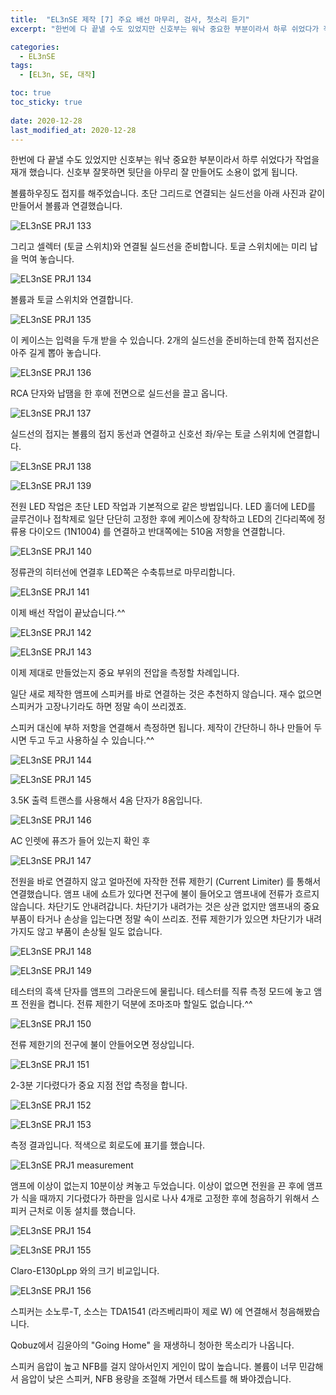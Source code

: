 ```yaml
---
title:  "EL3nSE 제작 [7] 주요 배선 마무리, 검사, 첫소리 듣기"
excerpt: "한번에 다 끝낼 수도 있었지만 신호부는 워낙 중요한 부분이라서 하루 쉬었다가 작업을 재개 했습니다. 신호부 잘못하면 뒷단을 아무리 잘 만들어도 소용이 없게 됩니다."

categories:
  - EL3nSE
tags:
  - [EL3n, SE, 대작]

toc: true
toc_sticky: true
 
date: 2020-12-28
last_modified_at: 2020-12-28
---
```

한번에 다 끝낼 수도 있었지만 신호부는 워낙 중요한 부분이라서 하루 쉬었다가 작업을 재개 했습니다. 신호부 잘못하면 뒷단을 아무리 잘 만들어도 소용이 없게 됩니다.

볼륨하우징도 접지를 해주었습니다. 초단 그리드로 연결되는 실드선을 아래 사진과 같이 만들어서 볼륨과 연결했습니다.

![EL3nSE PRJ1 133](/assets/images/EL3nSE_PRJ1_133.jpg)

그리고 셀렉터 (토글 스위치)와 연결될 실드선을 준비합니다. 토글 스위치에는 미리 납을 먹여 놓습니다.

![EL3nSE PRJ1 134](/assets/images/EL3nSE_PRJ1_134.jpg)

볼륨과 토글 스위치와 연결합니다.

![EL3nSE PRJ1 135](/assets/images/EL3nSE_PRJ1_135.jpg)

이 케이스는 입력을 두개 받을 수 있습니다. 2개의 실드선을 준비하는데 한쪽 접지선은 아주 길게 뽑아 놓습니다.

![EL3nSE PRJ1 136](/assets/images/EL3nSE_PRJ1_136.jpg)

RCA 단자와 납땜을 한 후에 전면으로 실드선을 끌고 옵니다.

![EL3nSE PRJ1 137](/assets/images/EL3nSE_PRJ1_137.jpg)

실드선의 접지는 볼륨의 접지 동선과 연결하고 신호선 좌/우는 토글 스위치에 연결합니다.

![EL3nSE PRJ1 138](/assets/images/EL3nSE_PRJ1_138.jpg)

![EL3nSE PRJ1 139](/assets/images/EL3nSE_PRJ1_139.jpg)

전원 LED 작업은 초단 LED 작업과 기본적으로 같은 방법입니다. LED 홀더에 LED를 글루건이나 접착제로 일단 단단히 고정한 후에 케이스에 장착하고 LED의 긴다리쪽에 정류용 다이오드 (1N1004) 를 연결하고 반대쪽에는 510옴 저항을 연결합니다.

![EL3nSE PRJ1 140](/assets/images/EL3nSE_PRJ1_140.jpg)

정류관의 히터선에 연결후 LED쪽은 수축튜브로 마무리합니다.

![EL3nSE PRJ1 141](/assets/images/EL3nSE_PRJ1_141.jpg)

이제 배선 작업이 끝났습니다.^^

![EL3nSE PRJ1 142](/assets/images/EL3nSE_PRJ1_142.jpg)

![EL3nSE PRJ1 143](/assets/images/EL3nSE_PRJ1_143.jpg)

이제 제대로 만들었는지 중요 부위의 전압을 측정할 차례입니다.

일단 새로 제작한 앰프에 스피커를 바로 연결하는 것은 추천하지 않습니다. 재수 없으면 스피커가 고장나기라도 하면 정말 속이 쓰리겠죠.

스피커 대신에 부하 저항을 연결해서 측정하면 됩니다. 제작이 간단하니 하나 만들어 두시면 두고 두고 사용하실 수 있습니다.^^

![EL3nSE PRJ1 144](/assets/images/EL3nSE_PRJ1_144.jpg)

![EL3nSE PRJ1 145](/assets/images/EL3nSE_PRJ1_145.jpg)

3.5K 출력 트랜스를 사용해서 4옴 단자가 8옴입니다.

![EL3nSE PRJ1 146](/assets/images/EL3nSE_PRJ1_146.jpg)

AC 인렛에 퓨즈가 들어 있는지 확인 후

![EL3nSE PRJ1 147](/assets/images/EL3nSE_PRJ1_147.jpg)

전원을 바로 연결하지 않고 얼마전에 자작한 전류 제한기 (Current Limiter) 를 통해서 연결했습니다. 앰프 내에 쇼트가 있다면 전구에 불이 들어오고 앰프내에 전류가 흐르지 않습니다. 차단기도 안내려갑니다. 차단기가 내려가는 것은 상관 없지만 앰프내의 중요 부품이 타거나 손상을 입는다면 정말 속이 쓰리죠. 전류 제한기가 있으면 차단기가 내려가지도 않고 부품이 손상될 일도 없습니다.

![EL3nSE PRJ1 148](/assets/images/EL3nSE_PRJ1_148.jpg)

![EL3nSE PRJ1 149](/assets/images/EL3nSE_PRJ1_149.jpg)

테스터의 흑색 단자를 앰프의 그라운드에 물립니다. 테스터를 직류 측정 모드에 놓고 앰프 전원을 켭니다. 전류 제한기 덕분에 조마조마 할일도 없습니다.^^ 

![EL3nSE PRJ1 150](/assets/images/EL3nSE_PRJ1_150.jpg)

​전류 제한기의 전구에 불이 안들어오면 정상입니다.

![EL3nSE PRJ1 151](/assets/images/EL3nSE_PRJ1_151.jpg)

2-3분 기다렸다가 중요 지점 전압 측정을 합니다.

![EL3nSE PRJ1 152](/assets/images/EL3nSE_PRJ1_152.jpg)

![EL3nSE PRJ1 153](/assets/images/EL3nSE_PRJ1_153.jpg)

측정 결과입니다. 적색으로 회로도에 표기를 했습니다. 

![EL3nSE PRJ1 measurement](/assets/images/EF86-EL3N-BlackBird_measurement.png)

앰프에 이상이 없는지 10분이상 켜놓고 두었습니다. 이상이 없으면 전원을 끈 후에 앰프가 식을 때까지 기다렸다가 하판을 임시로 나사 4개로 고정한 후에 청음하기 위해서 스피커 근처로 이동 설치를 했습니다.

![EL3nSE PRJ1 154](/assets/images/EL3nSE_PRJ1_154.jpg)

![EL3nSE PRJ1 155](/assets/images/EL3nSE_PRJ1_155.jpg)

Claro-E130pLpp 와의 크기 비교입니다.

![EL3nSE PRJ1 156](/assets/images/EL3nSE_PRJ1_156.jpg)

​스피커는 소노루-T, 소스는 TDA1541 (라즈베리파이 제로 W) 에 연결해서 청음해봤습니다.

Qobuz에서 김윤아의 "Going Home" 을 재생하니 청아한 목소리가 나옵니다.

스피커 음압이 높고 NFB를 걸지 않아서인지 게인이 많이 높습니다. 볼륨이 너무 민감해서 음압이 낮은 스피커, NFB 용량을 조절해 가면서 테스트를 해 봐야겠습니다. 